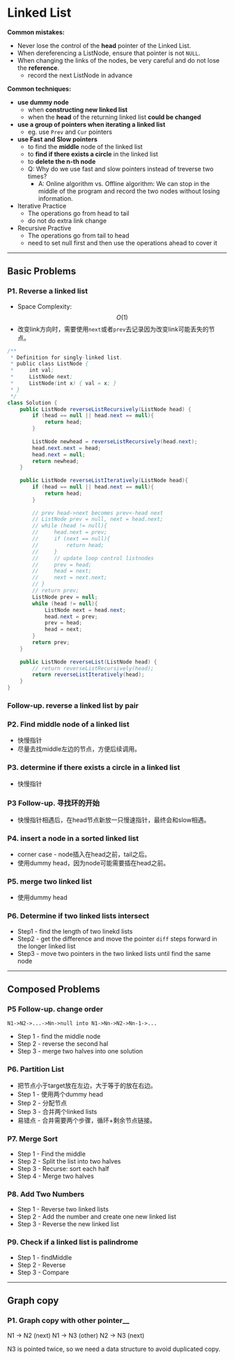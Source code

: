 <extoc></extoc>

# Linked List

**Common mistakes:**

- Never lose the control of the **head** pointer of the Linked List.
- When dereferencing a ListNode, ensure that pointer is not `NULL`.
- When changing the links of the nodes, be very careful and do not lose the **reference**.
    - record the next ListNode in advance

**Common techniques:**

- __use dummy node__
    - when **constructing new linked list**
    - when the **head** of the returning linked list **could be changed**
- __use a group of pointers when iterating a linked list__
    - eg. use `Prev` and `Cur` pointers
- __use Fast and Slow pointers__
    - to find the **middle** node of the linked list
    - to **find if there exists a circle** in the linked list
    - to **delete the n-th node**
    - Q: Why do we use fast and slow pointers instead of treverse two times?
        - A: Online algorithm vs. Offline algorithm: We can stop in the middle of the program and record the two nodes without losing information.
- Iterative Practice
    - The operations go from head to tail
    - do not do extra link change
- Recursive Practive
    - The operations go from tail to head
    - need to set null first and then use the operations ahead to cover it

-----
## Basic Problems

### P1. Reverse a linked list

- Space Complexity: $$O(1)$$
- 改变link方向时，需要使用`next`或者`prev`去记录因为改变link可能丢失的节点。

```java
/**
 * Definition for singly-linked list.
 * public class ListNode {
 *     int val;
 *     ListNode next;
 *     ListNode(int x) { val = x; }
 * }
 */
class Solution {
    public ListNode reverseListRecursively(ListNode head) {
        if (head == null || head.next == null){
            return head;
        }
        
        ListNode newhead = reverseListRecursively(head.next);
        head.next.next = head;
        head.next = null;
        return newhead;
    }
    
    public ListNode reverseListIteratively(ListNode head){
        if (head == null || head.next == null){
            return head;
        }
        
        // prev head->next becomes prev<-head next
        // ListNode prev = null, next = head.next;
        // while (head != null){
        //     head.next = prev;
        //     if (next == null){
        //         return head;
        //     }
        //     // update loop control listnodes
        //     prev = head;
        //     head = next;
        //     next = next.next;
        // }
        // return prev;
        ListNode prev = null;
        while (head != null){
            ListNode next = head.next;
            head.next = prev;
            prev = head;
            head = next;
        }
        return prev;
    }
    
    public ListNode reverseList(ListNode head) {
        // return reverseListRecursively(head);
        return reverseListIteratively(head);
    }
}
```

### Follow-up. reverse a linked list by pair

### P2. Find middle node of a linked list
- 快慢指针
- 尽量去找middle左边的节点，方便后续调用。

### P3. determine if there exists a circle in a linked list
- 快慢指针

### P3 Follow-up. 寻找环的开始

- 快慢指针相遇后，在head节点新放一只慢速指针，最终会和slow相遇。

### P4. insert a node in a sorted linked list

- corner case - node插入在head之前，tail之后。
- 使用dummy head，因为node可能需要插在head之前。

### P5. merge two linked list
- 使用dummy head

### P6. Determine if two linked lists intersect

- Step1 - find the length of two linekd lists
- Step2 - get the difference and move the pointer `diff` steps forward in the longer linked list
- Step3 - move two pointers in the two linked lists until find the same node

-----
## Composed Problems

### P5 Follow-up. change order

```N1->N2->...->Nn->null into N1->Nn->N2->Nn-1->...```
    
- Step 1 - find the middle node
- Step 2 - reverse the second hal
- Step 3 - merge two halves into one solution

### P6. Partition List

- 把节点小于target放在左边，大于等于的放在右边。
- Step 1 - 使用两个dummy head
- Step 2 - 分配节点
- Step 3 - 合并两个linked lists
- 易错点 - 合并需要两个步骤，循环+剩余节点链接。

### P7. Merge Sort
    
- Step 1 - Find the middle
- Step 2 - Split the list into two halves
- Step 3 - Recurse: sort each half
- Step 4 - Merge two halves

### P8. Add Two Numbers
    
- Step 1 - Reverse two linked lists
- Step 2 - Add the number and create one new linked list
- Step 3 - Reverse the new linked list

### P9. Check if a linked list is palindrome

- Step 1 - findMiddle
- Step 2 - Reverse
- Step 3 - Compare

------
## Graph copy
### P1. Graph copy with other pointer__

N1 -> N2 (next)
N1 -> N3 (other)
N2 -> N3 (next)

N3 is pointed twice, so we need a data structure to avoid duplicated copy.
